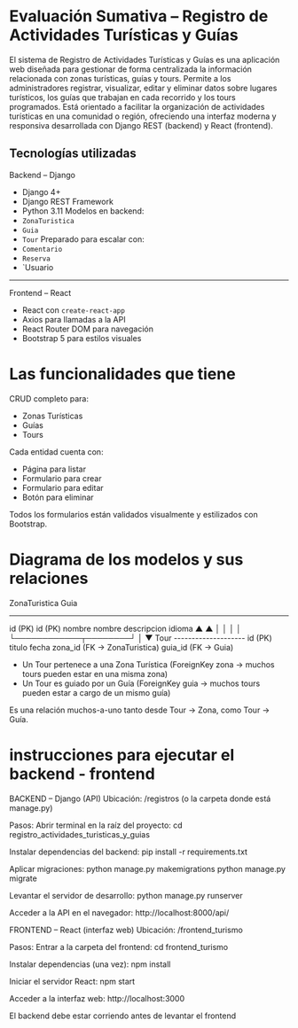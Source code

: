 # Evaluación Sumativa – Registro de Actividades Turísticas y Guías
El sistema de Registro de Actividades Turísticas y Guías es una aplicación web diseñada para gestionar de forma centralizada la información relacionada con zonas turísticas, guías y tours.
Permite a los administradores registrar, visualizar, editar y eliminar datos sobre lugares turísticos, los guías que trabajan en cada recorrido y los tours programados. Está orientado a facilitar la organización de actividades turísticas en una comunidad o región, ofreciendo una interfaz moderna y responsiva desarrollada con Django REST (backend) y React (frontend).
## Tecnologías utilizadas
Backend – Django
- Django 4+
- Django REST Framework
- Python 3.11
Modelos en backend:
- `ZonaTuristica`
- `Guia`
- `Tour`
Preparado para escalar con:
- `Comentario`
- `Reserva`
- `Usuario
---
Frontend – React
- React con `create-react-app`
- Axios para llamadas a la API
- React Router DOM para navegación
- Bootstrap 5 para estilos visuales

# Las funcionalidades que tiene
CRUD completo para:
- Zonas Turísticas  
- Guías  
- Tours

Cada entidad cuenta con:
- Página para listar
- Formulario para crear
- Formulario para editar
- Botón para eliminar

Todos los formularios están validados visualmente y estilizados con Bootstrap.

# Diagrama de los modelos y sus relaciones
  ZonaTuristica             Guia
   -------------           ------------
   id (PK)                id (PK)
   nombre                 nombre
   descripcion            idioma
        ▲                     ▲
        │                     │
        │                     │
        └────────────┬────────┘
                     │
                  ▼ Tour
             --------------------
             id (PK)
             titulo
             fecha
             zona_id (FK → ZonaTuristica)
             guia_id (FK → Guia)

- Un Tour pertenece a una Zona Turística
(ForeignKey zona → muchos tours pueden estar en una misma zona)
- Un Tour es guiado por un Guía
(ForeignKey guia → muchos tours pueden estar a cargo de un mismo guía)

Es una relación muchos-a-uno tanto desde Tour → Zona, como Tour → Guía.

# instrucciones para ejecutar el backend - frontend
BACKEND – Django (API)
Ubicación:
/registros (o la carpeta donde está manage.py)

Pasos:
Abrir terminal en la raíz del proyecto:
cd registro_actividades_turisticas_y_guias

Instalar dependencias del backend:
pip install -r requirements.txt

Aplicar migraciones:
python manage.py makemigrations
python manage.py migrate

Levantar el servidor de desarrollo:
python manage.py runserver

Acceder a la API en el navegador:
http://localhost:8000/api/


FRONTEND – React (interfaz web)
Ubicación:
/frontend_turismo

Pasos:
Entrar a la carpeta del frontend:
cd frontend_turismo

Instalar dependencias (una vez):
npm install

Iniciar el servidor React:
npm start

Acceder a la interfaz web:
http://localhost:3000

El backend debe estar corriendo antes de levantar el frontend
